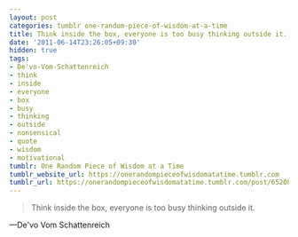 ```yaml
---
layout: post
categories: tumblr one-random-piece-of-wisdom-at-a-time
title: Think inside the box, everyone is too busy thinking outside it.
date: '2011-06-14T23:26:05+09:30'
hidden: true
tags:
- De'vo-Vom-Schattenreich
- think
- inside
- everyone
- box
- busy
- thinking
- outside
- nonsensical
- quote
- wisdom
- motivational
tumblr: One Random Piece of Wisdom at a Time
tumblr_website_url: https://onerandompieceofwisdomatatime.tumblr.com
tumblr_url: https://onerandompieceofwisdomatatime.tumblr.com/post/6520852919/think-inside-the-box-everyone-is-too-busy
---
```

> Think inside the box, everyone is too busy thinking outside it.

—De'vo Vom Schattenreich
